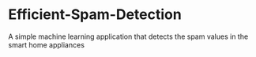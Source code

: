 # Efficient-Spam-Detection
A simple machine learning application that detects the spam values in the smart home appliances
